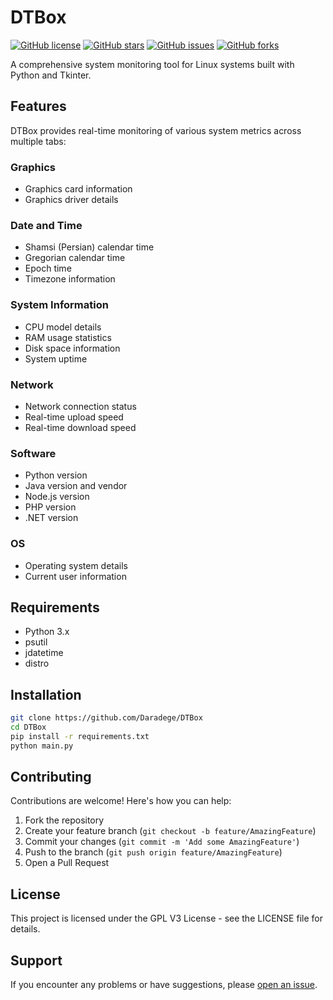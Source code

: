 # DTBox

[![GitHub license](https://img.shields.io/github/license/Daradege/DTBox)](https://github.com/Daradege/DTBox/blob/main/LICENSE)
[![GitHub stars](https://img.shields.io/github/stars/Daradege/DTBox)](https://github.com/Daradege/DTBox/stargazers)
[![GitHub issues](https://img.shields.io/github/issues/Daradege/DTBox)](https://github.com/Daradege/DTBox/issues)
[![GitHub forks](https://img.shields.io/github/forks/Daradege/DTBox)](https://github.com/Daradege/DTBox/network)

A comprehensive system monitoring tool for Linux systems built with Python and Tkinter.

## Features

DTBox provides real-time monitoring of various system metrics across multiple tabs:

### Graphics
- Graphics card information
- Graphics driver details

### Date and Time
- Shamsi (Persian) calendar time
- Gregorian calendar time
- Epoch time
- Timezone information

### System Information
- CPU model details
- RAM usage statistics
- Disk space information
- System uptime

### Network
- Network connection status
- Real-time upload speed
- Real-time download speed

### Software
- Python version
- Java version and vendor
- Node.js version
- PHP version
- .NET version

### OS
- Operating system details
- Current user information

## Requirements
- Python 3.x
- psutil
- jdatetime
- distro

## Installation

```bash
git clone https://github.com/Daradege/DTBox
cd DTBox
pip install -r requirements.txt
python main.py
```

## Contributing

Contributions are welcome! Here's how you can help:

1. Fork the repository
2. Create your feature branch (`git checkout -b feature/AmazingFeature`)
3. Commit your changes (`git commit -m 'Add some AmazingFeature'`)
4. Push to the branch (`git push origin feature/AmazingFeature`)
5. Open a Pull Request

## License

This project is licensed under the GPL V3 License - see the LICENSE file for details.


## Support

If you encounter any problems or have suggestions, please [open an issue](https://github.com/Daradege/DTBox/issues).
